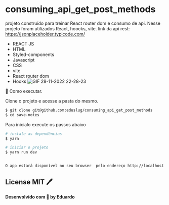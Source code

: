 # consuming_api_get_post_methods
projeto construído para treinar React router dom e consumo de api. Nesse projeto foram utilizados React, hoocks, vite. link da api rest: https://jsonplaceholder.typicode.com/

- REACT JS
- HTML
- Styled-components
- Javascript
- CSS
- vite
- React router dom
- Hooks
![GIF 28-11-2022 22-28-23](https://user-images.githubusercontent.com/38886580/204416123-5b95ce88-a31c-4854-b52f-faaaeb538eaa.gif)

🚀 Como executar.

Clone o projeto e acesse a pasta do mesmo.
```sh
$ git clone git@github.com:eduslug/consuming_api_get_post_methods
$ cd save-notes
```
Para inicialo execute os passos abaixo

```sh
# instale as dependências
$ yarn
```

```sh
# iniciar o projeto
$ yarn run dev
```

```sh

O app estará disponível no seu browser  pelo endereço http://localhost:5173/
```

## License MIT 🖊️
**Desenvolvido com 💜 by Eduardo**

